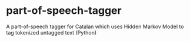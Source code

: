 # part-of-speech-tagger
A part-of-speech tagger for Catalan which uses Hidden Markov Model to tag tokenized untagged text (Python) 
